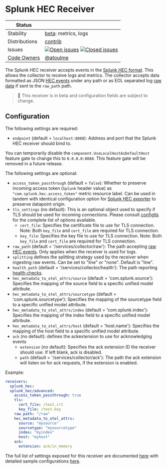 # Splunk HEC Receiver

<!-- status autogenerated section -->
| Status        |           |
| ------------- |-----------|
| Stability     | [beta]: metrics, logs   |
| Distributions | [contrib] |
| Issues        | [![Open issues](https://img.shields.io/github/issues-search/open-telemetry/opentelemetry-collector-contrib?query=is%3Aissue%20is%3Aopen%20label%3Areceiver%2Fsplunkhec%20&label=open&color=orange&logo=opentelemetry)](https://github.com/open-telemetry/opentelemetry-collector-contrib/issues?q=is%3Aopen+is%3Aissue+label%3Areceiver%2Fsplunkhec) [![Closed issues](https://img.shields.io/github/issues-search/open-telemetry/opentelemetry-collector-contrib?query=is%3Aissue%20is%3Aclosed%20label%3Areceiver%2Fsplunkhec%20&label=closed&color=blue&logo=opentelemetry)](https://github.com/open-telemetry/opentelemetry-collector-contrib/issues?q=is%3Aclosed+is%3Aissue+label%3Areceiver%2Fsplunkhec) |
| [Code Owners](https://github.com/open-telemetry/opentelemetry-collector-contrib/blob/main/CONTRIBUTING.md#becoming-a-code-owner)    | [@atoulme](https://www.github.com/atoulme) |

[beta]: https://github.com/open-telemetry/opentelemetry-collector#beta
[contrib]: https://github.com/open-telemetry/opentelemetry-collector-releases/tree/main/distributions/otelcol-contrib
<!-- end autogenerated section -->

The Splunk HEC receiver accepts events in the [Splunk HEC
format](https://docs.splunk.com/Documentation/Splunk/8.0.5/Data/FormateventsforHTTPEventCollector).
This allows the collector to receive logs and metrics.
The collector accepts data formatted as JSON [HEC events](https://docs.splunk.com/Documentation/Splunk/8.2.2/Data/FormateventsforHTTPEventCollector#Event_data) 
under any path or as EOL separated log [raw data](https://docs.splunk.com/Documentation/Splunk/8.2.2/Data/FormateventsforHTTPEventCollector#Raw_event_parsing) 
if sent to the `raw_path` path.

> :construction: This receiver is in beta and configuration fields are subject to change.

## Configuration

The following settings are required:

* `endpoint` (default = `localhost:8088`): Address and port that the Splunk HEC
  receiver should bind to.

You can temporarily disable the `component.UseLocalHostAsDefaultHost` feature gate to change this to `0.0.0.0:8088`. This feature gate will be removed in a future release.

The following settings are optional:

* `access_token_passthrough` (default = `false`): Whether to preserve incoming
  access token (`Splunk` header value) as
  `"com.splunk.hec.access_token"` metric resource label.  Can be used in
  tandem with identical configuration option for [Splunk HEC
  exporter](../../exporter/splunkhecexporter/README.md) to preserve datapoint
  origin.
* `tls_settings` (no default): This is an optional object used to specify if TLS should be used for
  incoming connections. Please consult [configtls] for the complete list of options available.
    * `cert_file`: Specifies the certificate file to use for TLS connection.
      Note: Both `key_file` and `cert_file` are required for TLS connection.
    * `key_file`: Specifies the key file to use for TLS connection. Note: Both
      `key_file` and `cert_file` are required for TLS connection.
* `raw_path` (default = '/services/collector/raw'): The path accepting [raw HEC events](https://docs.splunk.com/Documentation/Splunk/8.2.2/Data/HECExamples#Example_3:_Send_raw_text_to_HEC). Only applies when the receiver is used for logs.
* `splitting` defines the splitting strategy used by the receiver when ingesting raw events. Can be set to "line" or "none". Default is "line".
* `health_path` (default = '/services/collector/health'): The path reporting [health checks](https://docs.splunk.com/Documentation/Splunk/9.0.1/RESTREF/RESTinput#services.2Fcollector.2Fhealth).
* `hec_metadata_to_otel_attrs/source` (default = 'com.splunk.source'): Specifies the mapping of the source field to a specific unified model attribute.
* `hec_metadata_to_otel_attrs/sourcetype` (default = 'com.splunk.sourcetype'): Specifies the mapping of the sourcetype field to a specific unified model attribute.
* `hec_metadata_to_otel_attrs/index` (default = 'com.splunk.index'): Specifies the mapping of the index field to a specific unified model attribute.
* `hec_metadata_to_otel_attrs/host` (default = 'host.name'): Specifies the mapping of the host field to a specific unified model attribute.
* `ack` (no default): defines the ackextension to use for acknowledging events
  * `extension` (no default): Specifies the ack extension ID the receiver should use. If left blank, ack is disabled.
  * `path` (default = '/services/collector/ack'): The path the ack extension will listen on for ack requests, if the extension is enabled.
  
Example:

```yaml
receivers:
  splunk_hec:
  splunk_hec/advanced:
    access_token_passthrough: true
    tls:
      cert_file: /test.crt
      key_file: /test.key
    raw_path: "/raw"
    hec_metadata_to_otel_attrs:
      source: "mysource"
      sourcetype: "mysourcetype"
      index: "myindex"
      host: "myhost"
    ack: 
      extension: ack/in_memory
```

The full list of settings exposed for this receiver are documented [here](./config.go)
with detailed sample configurations [here](./testdata/config.yaml).

[configtls]: https://github.com/open-telemetry/opentelemetry-collector/blob/main/config/configtls
